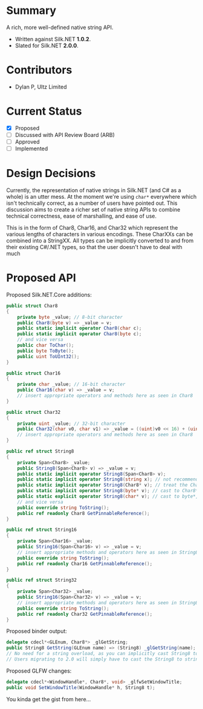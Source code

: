 # Summary
A rich, more well-defined native string API.

- Written against Silk.NET **1.0.2**.
- Slated for Silk.NET **2.0.0**.

# Contributors
- Dylan P, Ultz Limited

# Current Status
- [x] Proposed
- [ ] Discussed with API Review Board (ARB)
- [ ] Approved
- [ ] Implemented

# Design Decisions
Currently, the representation of native strings in Silk.NET (and C# as a whole) is an utter mess.
At the moment we're using `char*` everywhere which isn't technically correct, as a number of users
have pointed out. This discussion aims to create a richer set of native string APIs to combine
technical correctness, ease of marshalling, and ease of use.

This is in the form of Char8, Char16, and Char32 which represent the various lengths of characters
in various encodings. These CharXXs can be combined into a StringXX. All types can be implicitly
converted to and from their existing C#/.NET types, so that the user doesn't have to deal with much

# Proposed API
Proposed Silk.NET.Core additions:
```cs
public struct Char8
{
    private byte _value; // 8-bit character
    public Char8(byte v) => _value = v;
    public static implicit operator Char8(char c);
    public static implicit operator Char8(byte c);
    // and vice versa
    public char ToChar();
    public byte ToByte();
    public uint ToUInt32();
}

public struct Char16
{
    private char _value; // 16-bit character
    public Char16(char v) => _value = v;
    // insert appropriate operators and methods here as seen in Char8
}

public struct Char32
{
    private uint _value; // 32-bit character
    public Char32(char v0, char v1) => _value = ((uint)v0 << 16) + (uint)v1;
    // insert appropriate operators and methods here as seen in Char8
}

public ref struct String8
{
    private Span<Char8> _value;
    public String8(Span<Char8> v) => _value = v;
    public static implicit operator String8(Span<Char8> v);
    public static implicit operator String8(string x); // not recommended for use, as we'll have to assume the encoding the user wants is UTF8.
    public static implicit operator String8(Char8* v); // treat the Char8* as null-terminated
    public static implicit operator String8(byte* v); // cast to Char8*, pass to the above.
    public static explicit operator String8(char* v); // cast to byte*, pass to the above. for maintaining back-compat with Silk.NET 1.0.
    // and vice versa
    public override string ToString();
    public ref readonly Char8 GetPinnableReference();
}

public ref struct String16
{
    private Span<Char16> _value;
    public String16(Span<Char16> v) => _value = v;
    // insert appropriate methods and operators here as seen in String8
    public override string ToString();
    public ref readonly Char16 GetPinnableReference();
}

public ref struct String32
{
    private Span<Char32> _value;
    public String16(Span<Char32> v) => _value = v;
    // insert appropriate methods and operators here as seen in String8
    public override string ToString();
    public ref readonly Char32 GetPinnableReference();
}
```

Proposed binder output:
```cs
delegate cdecl*<GLEnum, Char8*> _glGetString;
public String8 GetString(GLEnum name) => (String8) _glGetString(name);
// No need for a string overload, as you can implicitly cast String8 to string.
// Users migrating to 2.0 will simply have to cast the String8 to string (better than them having to marshal it!)
```

Proposed GLFW changes:
```cs
delegate cdecl*<WindowHandle*, Char8*, void> _glfwSetWindowTitle;
public void SetWindowTitle(WindowHandle* h, String8 t);
```

You kinda get the gist from here...
